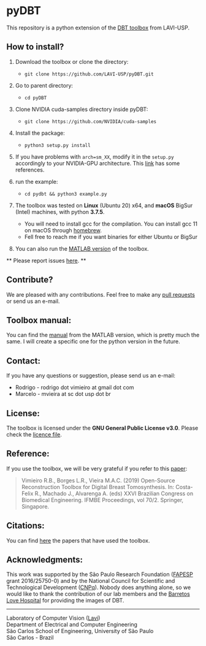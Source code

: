 pyDBT
======

This repository is a python extension of the [DBT toolbox](https://github.com/LAVI-USP/DBT-Reconstruction) from LAVI-USP. 



## How to install?

 1. Download the toolbox or clone the directory:
    
    * ```git clone https://github.com/LAVI-USP/pyDBT.git```

 2. Go to parent directory:

    * ```cd pyDBT```

 3. Clone NVIDIA cuda-samples directory inside pyDBT:
    
    * ```git clone https://github.com/NVIDIA/cuda-samples```

 3. Install the package:

    * ```python3 setup.py install```

 3. If you have problems with `arch=sm_XX`, modify it in the `setup.py` accordingly to your NVIDIA-GPU architecture. This [link](https://arnon.dk/matching-sm-architectures-arch-and-gencode-for-various-nvidia-cards/) has some references.

 4. run the example:

    * ```cd pydbt && python3 example.py```
 
 5. The toolbox was tested on **Linux** (Ubuntu 20) x64, and **macOS** BigSur (Intel) machines, with python **3.7.5**.
     * You will need to install gcc for the compilation. You can install gcc 11 on macOS through [homebrew](https://formulae.brew.sh/formula/gcc).
     * Fell free to reach me if you want binaries for either Ubuntu or BigSur
 
 6. You can also run the [MATLAB version](https://github.com/LAVI-USP/DBT-Reconstruction) of the toolbox.

** Please report issues [here](https://github.com/LAVI-USP/pyDBT/issues). **

## Contribute? 

We are pleased with any contributions. Feel free to make any [pull requests](https://github.com/LAVI-USP/pyDBT/pulls) or send us an e-mail.


## Toolbox manual:

You can find the [manual](https://github.com/LAVI-USP/DBT-Reconstruction/wiki/Toolbox-Manual) from the MATLAB version, which is pretty much the same. I will create a specific one for the python version in the future.

## Contact:

If you have any questions or suggestion, please send us an e-mail:

- Rodrigo - rodrigo dot vimieiro at gmail dot com
- Marcelo - mvieira at sc dot usp dot br

## License:

The toolbox is licensed under the **GNU General Public License v3.0**. Please check the [licence file](https://github.com/LAVI-USP/pyDBT/blob/master/LICENSE).

## Reference:

If you use the toolbox, we will be very grateful if you refer to this [paper](https://doi.org/10.1007/978-981-13-2517-5_53):

> Vimieiro R.B., Borges L.R., Vieira M.A.C. (2019) Open-Source Reconstruction Toolbox for Digital Breast Tomosynthesis. In: Costa-Felix R., Machado J., Alvarenga A. (eds) XXVI Brazilian Congress on Biomedical Engineering. IFMBE Proceedings, vol 70/2. Springer, Singapore.

## Citations:

You can find [here](https://scholar.google.com.br/scholar?oi=bibs&hl=pt-BR&cites=3156269064066227282) the papers that have used the toolbox.

## Acknowledgments:

This work was supported by the São Paulo Research Foundation ([FAPESP](http://www.fapesp.br/) grant 2016/25750-0) and by the National Council for Scientific and Technological Development ([CNPq](http://www.cnpq.br/)). Nobody does anything alone, so we would like to thank the contribution of our lab members and the [Barretos Love Hospital](https://www.hcancerbarretos.com.br) for providing the images of DBT.

---

Laboratory of Computer Vision ([Lavi](http://iris.sel.eesc.usp.br/lavi/))  
Department of Electrical and Computer Engineering  
São Carlos School of Engineering, University of São Paulo  
São Carlos - Brazil
